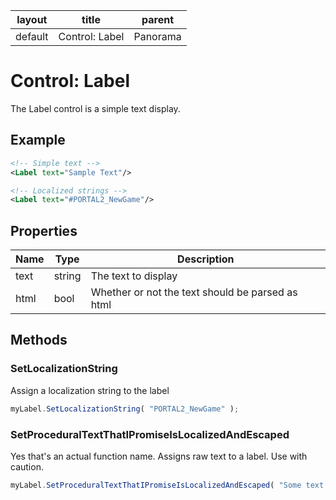 | layout | title | parent|
|---|---|---|
|default|Control: Label|Panorama|

# Control: Label

The Label control is a simple text display.
## Example
```xml
<!-- Simple text -->
<Label text="Sample Text"/>

<!-- Localized strings -->
<Label text="#PORTAL2_NewGame"/>
```
## Properties
| Name | Type | Description |
| ---- | ---- | ----------- |
| text | string | The text to display
| html | bool | Whether or not the text should be parsed as html |

## Methods
### SetLocalizationString
Assign a localization string to the label
```javascript
myLabel.SetLocalizationString( "PORTAL2_NewGame" );
```

### SetProceduralTextThatIPromiseIsLocalizedAndEscaped
Yes that's an actual function name. Assigns raw text to a label. Use with caution.
```javascript
myLabel.SetProceduralTextThatIPromiseIsLocalizedAndEscaped( "Some text that should not be processed" );
```